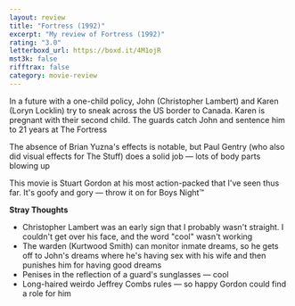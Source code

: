 ```yaml
---
layout: review
title: "Fortress (1992)"
excerpt: "My review of Fortress (1992)"
rating: "3.0"
letterboxd_url: https://boxd.it/4M1ojR
mst3k: false
rifftrax: false
category: movie-review
---
```


In a future with a one-child policy, John (Christopher Lambert) and Karen (Loryn Locklin) try to sneak across the US border to Canada. Karen is pregnant with their second child. The guards catch John and sentence him to 21 years at The Fortress

The absence of Brian Yuzna's effects is notable, but Paul Gentry (who also did visual effects for The Stuff) does a solid job — lots of body parts blowing up

This movie is Stuart Gordon at his most action-packed that I've seen thus far. It's goofy and gory — throw it on for Boys Night™️

<b>Stray Thoughts</b>

- Christopher Lambert was an early sign that I probably wasn't straight. I couldn't get over his face, and the word "cool" wasn't working
- The warden (Kurtwood Smith) can monitor inmate dreams, so he gets off to John's dreams where he's having sex with his wife and then punishes him for having good dreams
- Penises in the reflection of a guard's sunglasses — cool
- Long-haired weirdo Jeffrey Combs rules — so happy Gordon could find a role for him
